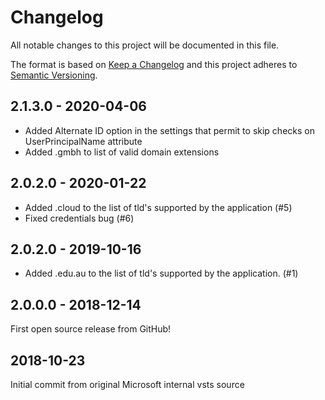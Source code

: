 # Changelog
All notable changes to this project will be documented in this file.

The format is based on [Keep a Changelog](http://keepachangelog.com/en/1.0.0/)
and this project adheres to [Semantic Versioning](http://semver.org/spec/v2.0.0.html).

## 2.1.3.0 - 2020-04-06

- Added Alternate ID option in the settings that permit to skip checks on UserPrincipalName attribute
- Added .gmbh to list of valid domain extensions

## 2.0.2.0 - 2020-01-22

- Added .cloud to the list of tld's supported by the application (#5)
- Fixed credentials bug (#6)

## 2.0.2.0 - 2019-10-16

- Added .edu.au to the list of tld's supported by the application. (#1)

## 2.0.0.0 - 2018-12-14

First open source release from GitHub!

## 2018-10-23

Initial commit from original Microsoft internal vsts source
